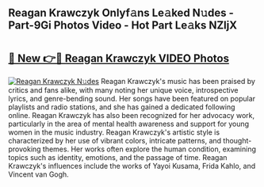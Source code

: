 ## Reagan Krawczyk Onlyf𝚊ns Le𝚊ked N𝚞des - Part-9Gi Photos Video - Hot Part Le𝚊ks NZljX

# <h2><a href="http://ab51912.deff.icu/?id=Reagan+Krawczyk">🔗 New 👉🔴 Reagan Krawczyk VIDEO Photos</a></h2>

[![Reagan Krawczyk N𝚞des](https://i.imgur.com/rIISA9y.gif)](http://ab51912.deff.icu/?id=Reagan+Krawczyk)
Reagan Krawczyk's music has been praised by critics and fans alike, with many noting her unique voice, introspective lyrics, and genre-bending sound. Her songs have been featured on popular playlists and radio stations, and she has gained a dedicated following online. Reagan Krawczyk has also been recognized for her advocacy work, particularly in the area of mental health awareness and support for young women in the music industry. Reagan Krawczyk's artistic style is characterized by her use of vibrant colors, intricate patterns, and thought-provoking themes. Her works often explore the human condition, examining topics such as identity, emotions, and the passage of time. Reagan Krawczyk's influences include the works of Yayoi Kusama, Frida Kahlo, and Vincent van Gogh.
